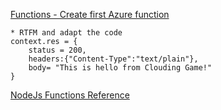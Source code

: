 [Functions - Create first Azure function](https://docs.microsoft.com/fr-fr/azure/azure-functions/functions-create-first-azure-function)
```
* RTFM and adapt the code
context.res = {
	status = 200,
	headers:{"Content-Type":"text/plain"},
	body= "This is hello from Clouding Game!"
}
```

[NodeJs Functions Reference](https://docs.microsoft.com/fr-fr/azure/azure-functions/functions-reference-node)